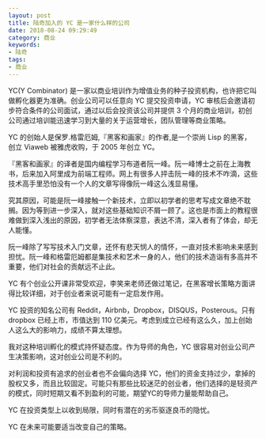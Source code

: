 ```yaml
---
layout: post
title: 陆奇加入的 YC 是一家什么样的公司
date: 2018-08-24 09:29:49
category: 商业
keywords:
- 陆奇
tags:
- 商业
---
```

YC(Y Combinator) 是一家以商业培训作为增值业务的种子投资机构，也许把它叫做孵化器更为准确。创业公司可以任意向 YC 提交投资申请，YC 审核后会邀请初步符合条件的公司面试，通过以后会投资该公司并提供 3 个月的商业培训，初创公司通过培训能迅速学习到大量的关于运营增长，团队管理等商业策略。
<!--more-->
YC 的创始人是保罗.格雷厄姆,『黑客和画家』的作者,是一个崇尚 Lisp 的黑客，创立 Viaweb 被雅虎收购，于 2005 年创立 YC。

『黑客和画家』的译者是国内编程学习布道者阮一峰。阮一峰博士之前在上海教书，后来加入阿里成为前端工程师。网上有很多人抨击阮一峰的技术不咋滴，这些技术高手里恐怕没有一个人的文章写得像阮一峰这么浅显易懂。

究其原因，可能是阮一峰接触一个新技术，立即以初学者的思考写成文章绝不耽搁。因为等到进一步深入，就对这些基础知识不屑一顾了。这也是市面上的教程很难做到深入浅出的原因，初学者无法体察深意，表达不清，深入者有了体会，却无人能懂。

阮一峰除了写写技术入门文章，还怀有悲天悯人的情怀，一直对技术影响未来感到担忧。阮一峰和格雷厄姆都是集技术和艺术一身的人，他们的技术造诣有多高并不重要，他们对社会的贡献远不止此。

YC 有个创业公开课非常受欢迎，李笑来老师还做过笔记，在黑客增长策略方面讲得比较详细，对于创业者来说可能有一定启发作用。

YC 投资的知名公司有 Reddit，Airbnb，Dropbox，DISQUS，Posterous。只有 dropbox 已经上市，市值达到 110 亿美元。考虑到成立已经有这么久，加上创始人这么大的影响力，成绩不算太理想。

我对这种培训孵化的模式持怀疑态度。作为导师的角色，YC 很容易对创业公司产生决策影响，这对创业公司是不利的。

对利润和投资有追求的创业者也不会偏向选择 YC，他们的资金支持过少，拿掉的股权又多，而且比较固定。可能只有那些比较迷茫的创业者，他们选择的是轻资产的模式，同时短期又看不到盈利的可能，期望YC的导师力量能帮助自己。

YC 在投资类型上以收到局限，同时有潜在的劣币驱逐良币的隐忧。

YC 在未来可能要适当改变自己的策略。